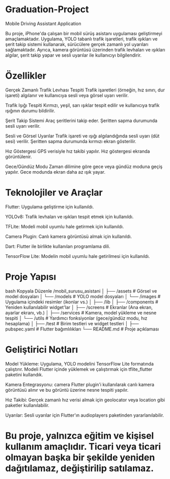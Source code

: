 # Graduation-Project
Mobile Driving Assistant Application

Bu proje, iPhone'da çalışan bir mobil sürüş asistanı uygulaması geliştirmeyi amaçlamaktadır. Uygulama, YOLO tabanlı trafik işaretleri, trafik ışıkları ve şerit takip sistemi kullanarak, sürücülere gerçek zamanlı yol uyarıları sağlamaktadır. Ayrıca, kamera görüntüsü üzerinden trafik levhaları ve ışıkları algılar, şerit takip yapar ve sesli uyarılar ile kullanıcıyı bilgilendirir.

 # Özellikler
Gerçek Zamanlı Trafik Levhası Tespiti
Trafik işaretleri (örneğin, hız sınırı, dur işareti) algılanır ve kullanıcıya sesli veya görsel uyarı verilir.

Trafik Işığı Tespiti
Kırmızı, yeşil, sarı ışıklar tespit edilir ve kullanıcıya trafik ışığının durumu bildirilir.

Şerit Takip Sistemi
Araç şeritlerini takip eder. Şeritten sapma durumunda sesli uyarı verilir.

Sesli ve Görsel Uyarılar
Trafik işareti ve ışığı algılandığında sesli uyarı (düt sesi) verilir. Şeritten sapma durumunda kırmızı ekran gösterilir.

Hız Göstergesi
GPS verisiyle hız takibi yapılır. Hız göstergesi ekranda görüntülenir.

Gece/Gündüz Modu
Zaman dilimine göre gece veya gündüz moduna geçiş yapılır. Gece modunda ekran daha az ışık yayar.

# Teknolojiler ve Araçlar
Flutter: Uygulama geliştirme için kullanıldı.

YOLOv8: Trafik levhaları ve ışıkları tespit etmek için kullanıldı.

TFLite: Modeli mobil uyumlu hale getirmek için kullanıldı.

Camera Plugin: Canlı kamera görüntüsü almak için kullanıldı.

Dart: Flutter ile birlikte kullanılan programlama dili.

TensorFlow Lite: Modelin mobil uyumlu hale getirilmesi için kullanıldı.

# Proje Yapısı
bash
Kopyala
Düzenle
/mobil_surusu_asistani
│
├── /assets                  # Görsel ve model dosyaları
│   └── /models              # YOLO model dosyaları
│   └── /images              # Uygulama içindeki resimler (ikonlar vs.)
│
├── /lib
│   ├── /components          # Yeniden kullanılabilir widget'lar
│   ├── /screens             # Ekranlar (Ana ekran, ayarlar ekranı, vb.)
│   ├── /services            # Kamera, model yükleme ve nesne tespiti
│   └── /utils               # Yardımcı fonksiyonlar (gece/gündüz modu, hız hesaplama)
│
├── /test                    # Birim testleri ve widget testleri
│
├── pubspec.yaml             # Flutter bağımlılıkları
└── README.md                # Proje açıklaması


# Geliştirici Notları
Model Yükleme: Uygulama, YOLO modelini TensorFlow Lite formatında çalıştırır. Modeli Flutter içinde yüklemek ve çalıştırmak için tflite_flutter paketini kullandık.

Kamera Entegrasyonu: camera Flutter plugin'i kullanılarak canlı kamera görüntüsü alınır ve bu görüntü üzerine nesne tespiti yapılır.

Hız Takibi: Gerçek zamanlı hız verisi almak için geolocator veya location gibi paketler kullanılabilir.

Uyarılar: Sesli uyarılar için Flutter'ın audioplayers paketinden yararlanılabilir.

# Bu proje, yalnızca eğitim ve kişisel kullanım amaçlıdır. Ticari veya ticari olmayan başka bir şekilde yeniden dağıtılamaz, değiştirilip satılamaz.
